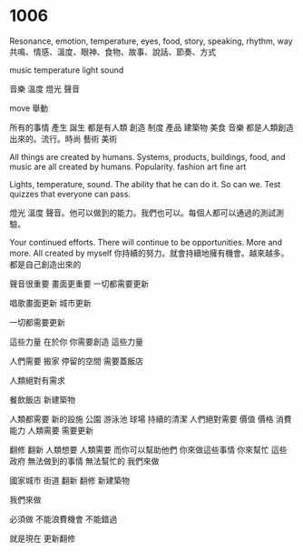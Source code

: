 # 1006

Resonance, emotion, temperature, eyes, food, story, speaking, rhythm, way
共鳴、情感、溫度、眼神、食物、故事、說話、節奏、方式


music temperature light sound

音樂 溫度 燈光 聲音

move
舉動



所有的事情 產生 誕生 都是有人類 創造 制度 產品 建築物 美食 音樂 都是人類創造出來的。流行。時尚 藝術 美術

All things are created by humans. Systems, products, buildings, food, and music are all created by humans. Popularity. fashion art fine art


Lights, temperature, sound. The ability that he can do it. So can we. Test quizzes that everyone can pass.


燈光 溫度 聲音。他可以做到的能力。我們也可以。每個人都可以通過的測試測驗。


Your continued efforts. There will continue to be opportunities. More and more. All created by myself
你持續的努力。就會持續地擁有機會。越來越多。都是自己創造出來的

聲音很重要
畫面更重要
一切都需要更新

唱歌畫面更新
城市更新

一切都需要更新

這些力量 在於你
你需要創造
這些力量

人們需要 搬家
停留的空間
需要蓋飯店

人類絕對有需求

餐飲飯店 新建築物

人類都需要 新的設施 公園 游泳池 球場
持續的清潔
人們絕對需要
價值 價格
消費 能力
人類需要
需要更新

翻修 翻新
人類想要 
人類需要
而你可以幫助他們
你來做這些事情
你來幫忙
這些 
政府 無法做到的事情 無法幫忙的
我們來做

國家城市 街道 翻新 翻修
新建築物

我們來做

必須做
不能浪費機會 不能錯過

就是現在 
更新翻修
